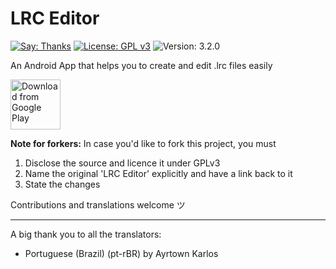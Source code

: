 # LRC Editor 

[![Say: Thanks](https://img.shields.io/badge/Say%20Thanks-!-1EAEDB.svg)](https://play.google.com/store/apps/details?id=com.cg.lrceditor)
[![License: GPL v3](https://img.shields.io/badge/License-GPL%20v3-blue.svg)](https://www.gnu.org/licenses/gpl-3.0)
![Version: 3.2.0](https://d25lcipzij17d.cloudfront.net/badge.svg?id=gh&type=6&v=3.2.0)

An Android App that helps you to create and edit .lrc files easily

[<img src="https://play.google.com/intl/en_us/badges/images/generic/en_badge_web_generic.png" alt="Download from Google Play" height="80">](https://play.google.com/store/apps/details?id=com.cg.lrceditor)

**Note for forkers:**
In case you'd like to fork this project, you must
 1. Disclose the source and licence it under GPLv3
 2. Name the original 'LRC Editor' explicitly and have a link back to it
 3. State the changes

Contributions and translations welcome ツ

<hr>

A big thank you to all the translators:
 - Portuguese (Brazil) (pt-rBR) by Ayrtown Karlos